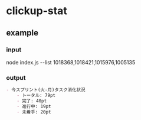 # clickup-stat
## example
### input
node index.js --list 1018368,1018421,1015976,1005135

### output
```output.md
- 今スプリント(火-月)タスク消化状況
    - トータル: 79pt
    - 完了: 40pt
    - 進行中: 19pt
    - 未着手: 20pt
```